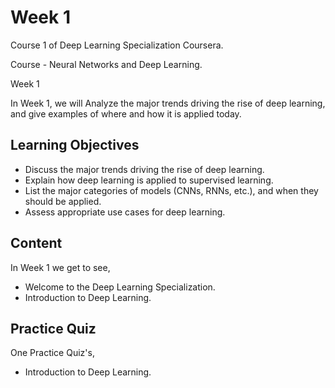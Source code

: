 # Week 1

Course 1 of Deep Learning Specialization Coursera.

Course - Neural Networks and Deep Learning.

Week 1
 
In Week 1, we will Analyze the major trends driving the rise of deep learning, and give examples of where and how it is applied today.

## Learning Objectives

* Discuss the major trends driving the rise of deep learning.
* Explain how deep learning is applied to supervised learning.
* List the major categories of models (CNNs, RNNs, etc.), and when they should be applied.
* Assess appropriate use cases for deep learning.

## Content

In Week 1 we get to see,
 
* Welcome to the Deep Learning Specialization.
* Introduction to Deep Learning.

## Practice Quiz

One Practice Quiz's,

* Introduction to Deep Learning.
